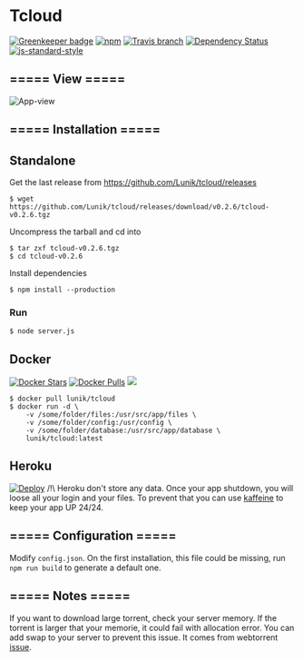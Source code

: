 # Tcloud

[![Greenkeeper badge](https://badges.greenkeeper.io/Lunik/tcloud.svg)](https://greenkeeper.io/)
[![npm](https://img.shields.io/npm/v/tcloud.svg)](https://www.npmjs.com/package/tcloud)
[![Travis branch](https://img.shields.io/travis/Lunik/tcloud/master.svg)](https://travis-ci.org/Lunik/tcloud)
[![Dependency Status](https://gemnasium.com/badges/github.com/Lunik/tcloud.svg)](https://gemnasium.com/github.com/Lunik/tcloud)
[![js-standard-style](https://img.shields.io/badge/code%20style-standard-brightgreen.svg)](http://standardjs.com/)

## ===== View =====

![App-view](https://i.imgur.com/BsmiKID.png)

## ===== Installation =====

## Standalone

Get the last release from https://github.com/Lunik/tcloud/releases
```
$ wget https://github.com/Lunik/tcloud/releases/download/v0.2.6/tcloud-v0.2.6.tgz
```

Uncompress the tarball and cd into
```
$ tar zxf tcloud-v0.2.6.tgz
$ cd tcloud-v0.2.6
```

Install dependencies
```
$ npm install --production
```

### Run
```
$ node server.js
```

## Docker
[![Docker Stars](https://img.shields.io/docker/stars/lunik/tcloud.svg)](https://hub.docker.com/r/lunik/tcloud/)
[![Docker Pulls](https://img.shields.io/docker/pulls/lunik/tcloud.svg)](https://hub.docker.com/r/lunik/tcloud/)
[![](https://images.microbadger.com/badges/image/lunik/tcloud.svg)](https://microbadger.com/images/lunik/tcloud "Get your own image badge on microbadger.com")

```
$ docker pull lunik/tcloud
$ docker run -d \
    -v /some/folder/files:/usr/src/app/files \
    -v /some/folder/config:/usr/config \
    -v /some/folder/database:/usr/src/app/database \
    lunik/tcloud:latest
```

## Heroku
[![Deploy](https://www.herokucdn.com/deploy/button.svg)](https://heroku.com/deploy?template=https://github.com/gavbn/tcloud)
/!\ Heroku don't store any data. Once your app shutdown, you will loose all your login and your files.
To prevent that you can use [kaffeine](http://kaffeine.herokuapp.com/) to keep your app UP 24/24.

## ===== Configuration =====
Modify `config.json`.
On the first installation, this file could be missing, run `npm run build` to generate a default one.

## ===== Notes =====
If you want to download large torrent, check your server memory. If the torrent is larger that your memorie, it could fail with allocation error. You can add swap to your server to prevent this issue.
It comes from webtorrent [issue](https://github.com/webtorrent/webtorrent/issues/1186).
